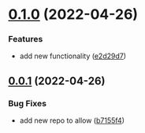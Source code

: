 # [0.1.0](https://github.com/drey0143143/log-test-change/compare/v0.0.1...v0.1.0) (2022-04-26)


### Features

* add new functionality ([e2d29d7](https://github.com/drey0143143/log-test-change/commit/e2d29d762300d404acfb63de0280dbb78b76f4d9))



## [0.0.1](https://github.com/drey0143143/log-test-change/compare/b7155f46db36436298c138e02cd287aa5e0035cb...v0.0.1) (2022-04-26)


### Bug Fixes

* add new repo to allow ([b7155f4](https://github.com/drey0143143/log-test-change/commit/b7155f46db36436298c138e02cd287aa5e0035cb))



